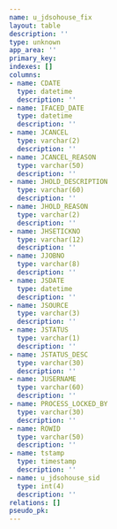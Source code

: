 ```yaml
---
name: u_jdsohouse_fix
layout: table
description: ''
type: unknown
app_area: ''
primary_key: 
indexes: []
columns:
- name: CDATE
  type: datetime
  description: ''
- name: IFACED_DATE
  type: datetime
  description: ''
- name: JCANCEL
  type: varchar(2)
  description: ''
- name: JCANCEL_REASON
  type: varchar(50)
  description: ''
- name: JHOLD_DESCRIPTION
  type: varchar(60)
  description: ''
- name: JHOLD_REASON
  type: varchar(2)
  description: ''
- name: JHSETICKNO
  type: varchar(12)
  description: ''
- name: JJOBNO
  type: varchar(8)
  description: ''
- name: JSDATE
  type: datetime
  description: ''
- name: JSOURCE
  type: varchar(3)
  description: ''
- name: JSTATUS
  type: varchar(1)
  description: ''
- name: JSTATUS_DESC
  type: varchar(30)
  description: ''
- name: JUSERNAME
  type: varchar(60)
  description: ''
- name: PROCESS_LOCKED_BY
  type: varchar(30)
  description: ''
- name: ROWID
  type: varchar(50)
  description: ''
- name: tstamp
  type: timestamp
  description: ''
- name: u_jdsohouse_sid
  type: int(4)
  description: ''
relations: []
pseudo_pk: 
---
```


